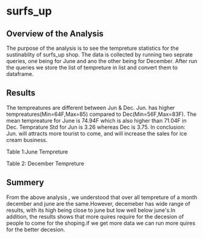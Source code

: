 # surfs_up

## Overview of the Analysis

The purpose of the analysis is to see the tempreture statistics for the sustinablity of surfs_up shop. The data is collected by running two seprate queries, one being for June and 
ano the other being for December. After run the queries we store the list of tempreture in list and convert them to dataframe.


## Results

The tempreatures are different between Jun & Dec. Jun. has higher tempreatures(Min=64F,Max=85) compared to Dec(Min=56F,Max=83F). The mean tempreature for June is 74.94F which is also higher than 71.04F in Dec. Temprature Std for Jun is 3.26 whereas Dec is 3.75. In conclusion: Jun. will attracts more tourist to come, and will increase the sales for ice cream business.

Table 1:June Tempreture



Table 2: December Tempreture





## Summery

From the above analysis , we understood that over all tempreture of a month december and june are the same.However, decemeber has wide range of results, with its high being close to june but low well below june's.In addition, the results shows that more quires require for the decesion of people to come for the shoping.if we get more data we can run more quires for the better decesion.